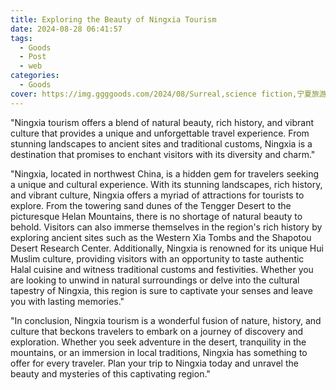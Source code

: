 ```yaml
---
title: Exploring the Beauty of Ningxia Tourism
date: 2024-08-28 06:41:57
tags:
  - Goods
  - Post
  - web
categories:
  - Goods
cover: https://img.ggggoods.com/2024/08/Surreal,science fiction,宁夏旅游,Ningxia travel,technology,tech,diagrams,renderings,colors_20240830_00001_.png
---
```


"Ningxia tourism offers a blend of natural beauty, rich history, and vibrant culture that provides a unique and unforgettable travel experience. From stunning landscapes to ancient sites and traditional customs, Ningxia is a destination that promises to enchant visitors with its diversity and charm."

"Ningxia, located in northwest China, is a hidden gem for travelers seeking a unique and cultural experience. With its stunning landscapes, rich history, and vibrant culture, Ningxia offers a myriad of attractions for tourists to explore. From the towering sand dunes of the Tengger Desert to the picturesque Helan Mountains, there is no shortage of natural beauty to behold. Visitors can also immerse themselves in the region's rich history by exploring ancient sites such as the Western Xia Tombs and the Shapotou Desert Research Center. Additionally, Ningxia is renowned for its unique Hui Muslim culture, providing visitors with an opportunity to taste authentic Halal cuisine and witness traditional customs and festivities. Whether you are looking to unwind in natural surroundings or delve into the cultural tapestry of Ningxia, this region is sure to captivate your senses and leave you with lasting memories."

"In conclusion, Ningxia tourism is a wonderful fusion of nature, history, and culture that beckons travelers to embark on a journey of discovery and exploration. Whether you seek adventure in the desert, tranquility in the mountains, or an immersion in local traditions, Ningxia has something to offer for every traveler. Plan your trip to Ningxia today and unravel the beauty and mysteries of this captivating region."
